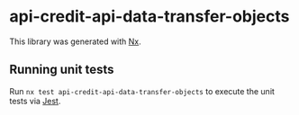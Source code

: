 # api-credit-api-data-transfer-objects

This library was generated with [Nx](https://nx.dev).

## Running unit tests

Run `nx test api-credit-api-data-transfer-objects` to execute the unit tests via [Jest](https://jestjs.io).
